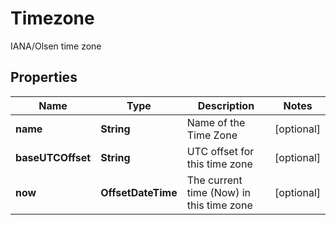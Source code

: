 

# Timezone

IANA/Olsen time zone

## Properties

| Name | Type | Description | Notes |
|------------ | ------------- | ------------- | -------------|
|**name** | **String** | Name of the Time Zone |  [optional] |
|**baseUTCOffset** | **String** | UTC offset for this time zone |  [optional] |
|**now** | **OffsetDateTime** | The current time (Now) in this time zone |  [optional] |



